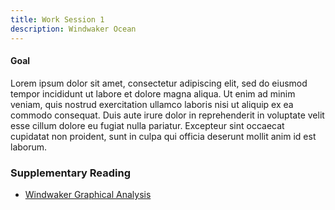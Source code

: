 ```yaml
---
title: Work Session 1
description: Windwaker Ocean
---
```



#### Goal
Lorem ipsum dolor sit amet, consectetur adipiscing elit, sed do eiusmod tempor incididunt ut labore et dolore magna aliqua. Ut enim ad minim veniam, quis nostrud exercitation ullamco laboris nisi ut aliquip ex ea commodo consequat. Duis aute irure dolor in reprehenderit in voluptate velit esse cillum dolore eu fugiat nulla pariatur. Excepteur sint occaecat cupidatat non proident, sunt in culpa qui officia deserunt mollit anim id est laborum.


### Supplementary Reading

*   [Windwaker Graphical Analysis][]


[Windwaker Graphical Analysis]: https://medium.com/@gordonnl/wind-waker-graphics-analysis-a0b575a31127